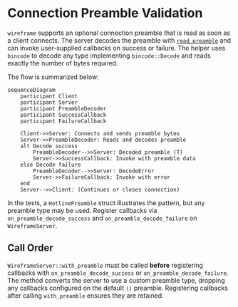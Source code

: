 # Connection Preamble Validation

`wireframe` supports an optional connection preamble that is read as soon as a
client connects. The server decodes the preamble with
[`read_preamble`](../src/preamble.rs) and can invoke user-supplied callbacks on
success or failure. The helper uses `bincode` to decode any type implementing
`bincode::Decode` and reads exactly the number of bytes required.

The flow is summarized below:

```mermaid
sequenceDiagram
    participant Client
    participant Server
    participant PreambleDecoder
    participant SuccessCallback
    participant FailureCallback

    Client->>Server: Connects and sends preamble bytes
    Server->>PreambleDecoder: Reads and decodes preamble
    alt Decode success
        PreambleDecoder-->>Server: Decoded preamble (T)
        Server->>SuccessCallback: Invoke with preamble data
    else Decode failure
        PreambleDecoder-->>Server: DecodeError
        Server->>FailureCallback: Invoke with error
    end
    Server-->>Client: (Continues or closes connection)
```

In the tests, a `HotlinePreamble` struct illustrates the pattern, but any
preamble type may be used. Register callbacks via `on_preamble_decode_success`
and `on_preamble_decode_failure` on `WireframeServer`.

## Call Order

`WireframeServer::with_preamble` must be called **before**
registering callbacks with `on_preamble_decode_success` or
`on_preamble_decode_failure`. The method converts the server to use a
custom preamble type, dropping any callbacks configured on the default
`()` preamble. Registering callbacks after calling `with_preamble`
ensures they are retained.
